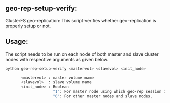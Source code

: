 ## geo-rep-setup-verify:
GlusterFS geo-replication:
This script verifies whether geo-replication is properly setup or not.

## Usage:
The script needs to be run on each node of both master and slave cluster
nodes with respective arguments as given below.

```sh
python geo-rep-setup-verify <mastervol> <slavevol> <init_node>

       <mastervol> : master volume name
       <slavevol>  : slave volume name
       <init_node> : Boolean
                     "1": For master node using which geo-rep session is created.
                     "0": For other master nodes and slave nodes.
```

